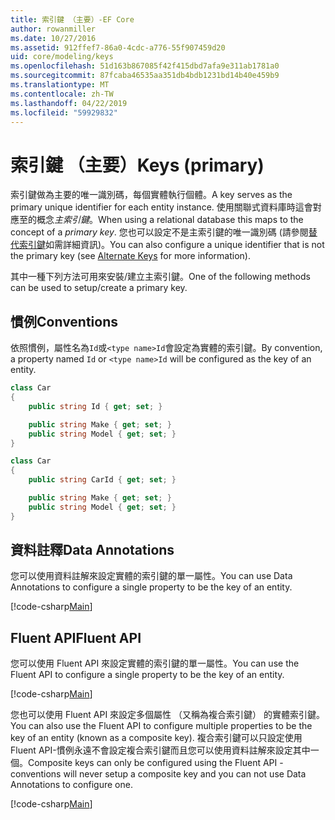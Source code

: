 ```yaml
---
title: 索引鍵 （主要）-EF Core
author: rowanmiller
ms.date: 10/27/2016
ms.assetid: 912ffef7-86a0-4cdc-a776-55f907459d20
uid: core/modeling/keys
ms.openlocfilehash: 51d163b867085f42f415dbd7afa9e311ab1781a0
ms.sourcegitcommit: 87fcaba46535aa351db4bdb1231bd14b40e459b9
ms.translationtype: MT
ms.contentlocale: zh-TW
ms.lasthandoff: 04/22/2019
ms.locfileid: "59929832"
---
```

# <a name="keys-primary"></a><span data-ttu-id="ef82e-102">索引鍵 （主要）</span><span class="sxs-lookup"><span data-stu-id="ef82e-102">Keys (primary)</span></span>

<span data-ttu-id="ef82e-103">索引鍵做為主要的唯一識別碼，每個實體執行個體。</span><span class="sxs-lookup"><span data-stu-id="ef82e-103">A key serves as the primary unique identifier for each entity instance.</span></span> <span data-ttu-id="ef82e-104">使用關聯式資料庫時這會對應至的概念*主索引鍵*。</span><span class="sxs-lookup"><span data-stu-id="ef82e-104">When using a relational database this maps to the concept of a *primary key*.</span></span> <span data-ttu-id="ef82e-105">您也可以設定不是主索引鍵的唯一識別碼 (請參閱[替代索引鍵](alternate-keys.md)如需詳細資訊)。</span><span class="sxs-lookup"><span data-stu-id="ef82e-105">You can also configure a unique identifier that is not the primary key (see [Alternate Keys](alternate-keys.md) for more information).</span></span> 

<span data-ttu-id="ef82e-106">其中一種下列方法可用來安裝/建立主索引鍵。</span><span class="sxs-lookup"><span data-stu-id="ef82e-106">One of the following methods can be used to setup/create a primary key.</span></span>

## <a name="conventions"></a><span data-ttu-id="ef82e-107">慣例</span><span class="sxs-lookup"><span data-stu-id="ef82e-107">Conventions</span></span>

<span data-ttu-id="ef82e-108">依照慣例，屬性名為`Id`或`<type name>Id`會設定為實體的索引鍵。</span><span class="sxs-lookup"><span data-stu-id="ef82e-108">By convention, a property named `Id` or `<type name>Id` will be configured as the key of an entity.</span></span>

<!-- [!code-csharp[Main](samples/core/Modeling/Conventions/Samples/KeyId.cs?highlight=3)] -->
``` csharp
class Car
{
    public string Id { get; set; }

    public string Make { get; set; }
    public string Model { get; set; }
}
```

<!-- [!code-csharp[Main](samples/core/Modeling/Conventions/Samples/KeyTypeNameId.cs?highlight=3)] -->
``` csharp
class Car
{
    public string CarId { get; set; }

    public string Make { get; set; }
    public string Model { get; set; }
}
```

## <a name="data-annotations"></a><span data-ttu-id="ef82e-109">資料註釋</span><span class="sxs-lookup"><span data-stu-id="ef82e-109">Data Annotations</span></span>

<span data-ttu-id="ef82e-110">您可以使用資料註解來設定實體的索引鍵的單一屬性。</span><span class="sxs-lookup"><span data-stu-id="ef82e-110">You can use Data Annotations to configure a single property to be the key of an entity.</span></span>

[!code-csharp[Main](../../../samples/core/Modeling/DataAnnotations/Samples/KeySingle.cs?highlight=13)]

## <a name="fluent-api"></a><span data-ttu-id="ef82e-111">Fluent API</span><span class="sxs-lookup"><span data-stu-id="ef82e-111">Fluent API</span></span>

<span data-ttu-id="ef82e-112">您可以使用 Fluent API 來設定實體的索引鍵的單一屬性。</span><span class="sxs-lookup"><span data-stu-id="ef82e-112">You can use the Fluent API to configure a single property to be the key of an entity.</span></span>

[!code-csharp[Main](../../../samples/core/Modeling/FluentAPI/Samples/KeySingle.cs?highlight=11,12)]

<span data-ttu-id="ef82e-113">您也可以使用 Fluent API 來設定多個屬性 （又稱為複合索引鍵） 的實體索引鍵。</span><span class="sxs-lookup"><span data-stu-id="ef82e-113">You can also use the Fluent API to configure multiple properties to be the key of an entity (known as a composite key).</span></span> <span data-ttu-id="ef82e-114">複合索引鍵可以只設定使用 Fluent API-慣例永遠不會設定複合索引鍵而且您可以使用資料註解來設定其中一個。</span><span class="sxs-lookup"><span data-stu-id="ef82e-114">Composite keys can only be configured using the Fluent API - conventions will never setup a composite key and you can not use Data Annotations to configure one.</span></span>

[!code-csharp[Main](../../../samples/core/Modeling/FluentAPI/Samples/KeyComposite.cs?highlight=11,12)]

